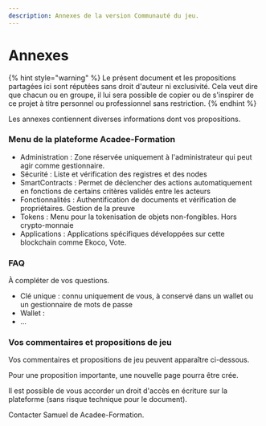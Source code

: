 ```yaml
---
description: Annexes de la version Communauté du jeu.
---
```


# Annexes

{% hint style="warning" %}
Le présent document et les propositions partagées ici sont réputées sans droit d'auteur ni exclusivité. Cela veut dire que chacun ou en groupe, il lui sera possible de copier ou de s'inspirer de ce projet à titre personnel ou professionnel sans restriction.
{% endhint %}

Les annexes contiennent diverses informations dont vos propositions.



### Menu de la plateforme Acadee-Formation

* Administration : Zone réservée uniquement à l'administrateur qui peut agir comme gestionnaire.
* Sécurité : Liste et vérification des registres et des nodes
* SmartContracts : Permet de déclencher des actions automatiquement en fonctions de certains critères validés entre les acteurs
* Fonctionnalités : Authentification de documents et vérification de propriétaires. Gestion de la preuve
* Tokens : Menu pour la tokenisation de objets non-fongibles. Hors crypto-monnaie
* Applications : Applications spécifiques développées sur cette blockchain comme Ekoco, Vote.

### FAQ

À compléter de vos questions.

* Clé unique : connu uniquement de vous, à conservé dans un wallet ou un gestionnaire de mots de passe
* Wallet :
* ...

### Vos commentaires et propositions de jeu

Vos commentaires et propositions de jeu peuvent apparaître ci-dessous.

Pour une proposition importante, une nouvelle page pourra être crée.

Il est possible de vous accorder un droit d'accès en écriture sur la plateforme (sans risque technique pour le document).

Contacter Samuel de Acadee-Formation.
